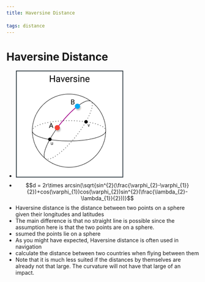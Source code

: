 ```yaml
---
title: Haversine Distance

tags: distance 
---
```


# Haversine Distance
- ![](assets/Pasted%20image%2020220624120834.png)
- $$d = 2r\times arcsin(\sqrt{sin^{2}(\frac{\varphi_{2}-\varphi_{1}}{2})+cos(\varphi_{1})cos(\varphi_{2})sin^{2}(\frac{\lambda_{2}-\lambda_{1}}{2}))}$$
- Haversine distance is the distance between two points on a sphere given their longitudes and latitudes
- The main difference is that no straight line is possible since the assumption here is that the two points are on a sphere.
- ssumed the points lie on a sphere
- As you might have expected, Haversine distance is often used in navigation
- calculate the distance between two countries when flying between them
- Note that it is much less suited if the distances by themselves are already not that large. The curvature will not have that large of an impact.




































